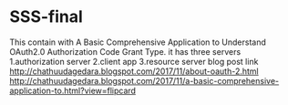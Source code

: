 # SSS-final
This contain with A Basic Comprehensive Application to Understand OAuth2.0 Authorization Code Grant Type.
it has three servers 
        1.authorization server
        2.client app
        3.resource server
 blog post link
 http://chathuudagedara.blogspot.com/2017/11/about-oauth-2.html
 http://chathuudagedara.blogspot.com/2017/11/a-basic-comprehensive-application-to.html?view=flipcard
